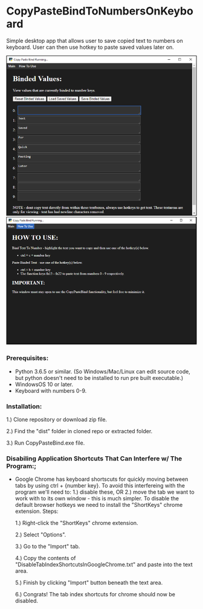 # CopyPasteBindToNumbersOnKeyboard
Simple desktop app that allows user to save copied text to numbers on keyboard. User can then use hotkey to paste saved values later on. 

![CopyPasteBindScreenshot](images/CopyPasteBindScreenshot.png)
![CopyPasteBindScreenshot](images/HowToUsePageScreenshot.png)

### Prerequisites:
- Python 3.6.5 or similar. (So Windows/Mac/Linux can edit source code, but python doesn't need to be installed to run pre built executable.)
- WindowsOS 10 or later.
- Keyboard with numbers 0-9.

### Installation:
1.) Clone repository or download zip file.

2.) Find the "dist" folder in cloned repo or extracted folder.

3.) Run CopyPasteBind.exe file.

### Disabiling Application Shortcuts That Can Interfere w/ The Program:;
- Google Chrome has keyboard shortscuts for quickly moving between tabs by using ctrl + {number key}. To avoid this interfereing with the program we'll need to: 1.) disable these, OR 2.) move the tab we want to work with to its own window - this is much simpler. To disable the default browser hotkeys we need to install the "ShortKeys" chrome extension. Steps:

  1.) Right-click the "ShortKeys" chrome extension.
  
  2.) Select "Options".
  
  3.) Go to the "Import" tab.
  
  4.) Copy the contents of "DisableTabIndexShortcutsInGoogleChrome.txt" and paste into the text area.
  
  5.) Finish by clicking "Import" button beneath the text area. 
  
  6.) Congrats! The tab index shortcuts for chrome should now be disabled.
